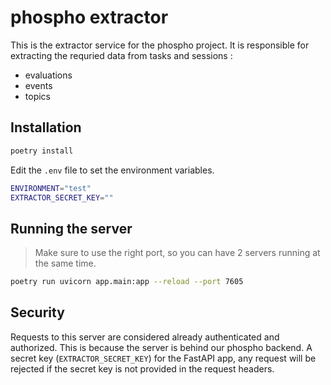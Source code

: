 # phospho extractor

This is the extractor service for the phospho project. It is responsible for extracting the requried data from tasks and sessions :

- evaluations
- events
- topics

## Installation

```bash
poetry install
```

Edit the `.env` file to set the environment variables.

```bash
ENVIRONMENT="test"
EXTRACTOR_SECRET_KEY=""
```

## Running the server

> Make sure to use the right port, so you can have 2 servers running at the same time.

```bash
poetry run uvicorn app.main:app --reload --port 7605
```

## Security

Requests to this server are considered already authenticated and authorized. This is because the server is behind our phospho backend. A secret key (`EXTRACTOR_SECRET_KEY`) for the FastAPI app, any request will be rejected if the secret key is not provided in the request headers.
